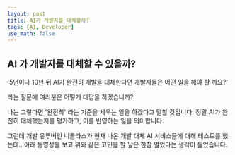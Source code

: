 ```yaml
---
layout: post
title: AI가 개발자를 대체할까?
tags: [AI, Developer]
use_math: false
---
```


## AI 가 개발자를 대체할 수 있을까?

'5년이나 10년 뒤 AI가 완전히 개발을 대체한다면 개발자들은 어떤 일을 해야 할 까요?'

라는 질문에 여러분은 어떻게 대답을 하겠습니까?

나는 그렇다면 '완전히' 라는 기준을 세우는 일을 하겠다고 말할 것입니다. 정말 AI가 완전히 대체했는지를 평가하고, 이를 반영하는 일을 의미합니다. 

그런데 개발 유투버인 니콜라스가 현재 나온 개발 대체 AI 서비스들에 대해 테스트를 했는데.. 아래 동영상을 보고 위와 같은 고민을 할 날은 한참 멀었다는 생각이 들었습니다. 
